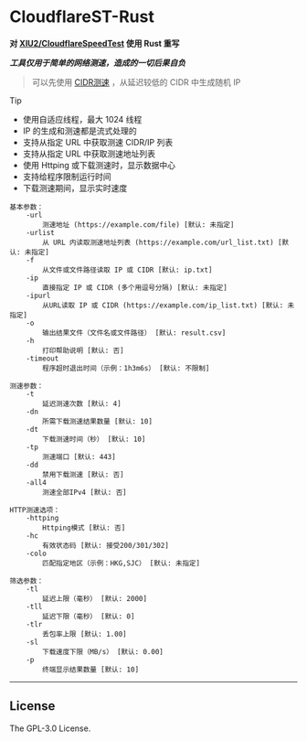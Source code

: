 # CloudflareST-Rust

**对 [XIU2/CloudflareSpeedTest](https://github.com/XIU2/CloudflareSpeedTest) 使用 Rust 重写**

***工具仅用于简单的网络测速，造成的一切后果自负***

> 可以先使用 [CIDR测速](https://github.com/GuangYu-yu/cfspeed) ，从延迟较低的 CIDR 中生成随机 IP

> [!TIP]
> - 使用自适应线程，最大 1024 线程
> - IP 的生成和测速都是流式处理的
> - 支持从指定 URL 中获取测速 CIDR/IP 列表
> - 支持从指定 URL 中获取测速地址列表
> - 使用 Httping 或下载测速时，显示数据中心
> - 支持给程序限制运行时间
> - 下载测速期间，显示实时速度

```
基本参数：
    -url
        测速地址 (https://example.com/file) [默认: 未指定]
    -urlist
        从 URL 内读取测速地址列表 (https://example.com/url_list.txt) [默认: 未指定]
    -f
        从文件或文件路径读取 IP 或 CIDR [默认: ip.txt]
    -ip
        直接指定 IP 或 CIDR (多个用逗号分隔) [默认: 未指定]
    -ipurl
        从URL读取 IP 或 CIDR (https://example.com/ip_list.txt) [默认: 未指定]
    -o
        输出结果文件（文件名或文件路径） [默认: result.csv]
    -h
        打印帮助说明 [默认: 否]
    -timeout
        程序超时退出时间（示例：1h3m6s） [默认: 不限制]
    
测速参数：
    -t
        延迟测速次数 [默认: 4]
    -dn
        所需下载测速结果数量 [默认: 10]
    -dt
        下载测速时间（秒） [默认: 10]
    -tp
        测速端口 [默认: 443]
    -dd
        禁用下载测速 [默认: 否]
    -all4
        测速全部IPv4 [默认: 否]
    
HTTP测速选项：
    -httping
        Httping模式 [默认: 否]
    -hc
        有效状态码 [默认: 接受200/301/302]
    -colo
        匹配指定地区（示例：HKG,SJC） [默认: 未指定]
    
筛选参数：
    -tl
        延迟上限（毫秒） [默认: 2000]
    -tll
        延迟下限（毫秒） [默认: 0]
    -tlr
        丢包率上限 [默认: 1.00]
    -sl
        下载速度下限（MB/s） [默认: 0.00]
    -p
        终端显示结果数量 [默认: 10]
```

****

## License

The GPL-3.0 License.
